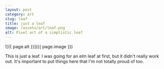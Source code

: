 ```yaml
---
layout: post
category: art
slug: leaf
title: just a leaf
image: /assets/art/leaf.png
alt: Pixel art of a simplistic leaf
---
```


![{{ page.alt }}]({{ page.image }})

This is just a leaf. I was going for an elm leaf at first, but it didn't really work out.
It's important to put things here that I'm not totally proud of too.
